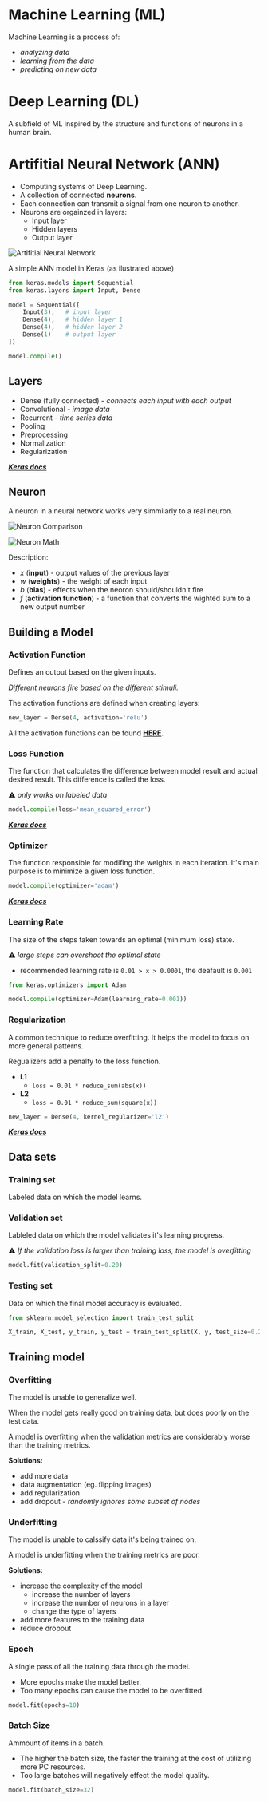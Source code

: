 # Machine Learning (ML)

Machine Learning is a process of:
- *analyzing data*
- *learning from the data*
- *predicting on new data*

# Deep Learning (DL)

A subfield of ML inspired by the structure and functions of neurons in a human brain.

# Artifitial Neural Network (ANN)

- Computing systems of Deep Learning.
- A collection of connected **neurons**.
- Each connection can transmit a signal from one neuron to another.
- Neurons are orgainzed in layers:
  - Input layer
  - Hidden layers
  - Output layer

![Artifitial Neural Network](img/ANN.webp)

A simple ANN model in Keras (as ilustrated above)
```py
from keras.models import Sequential
from keras.layers import Input, Dense

model = Sequential([
    Input(3),   # input layer
    Dense(4),   # hidden layer 1
    Dense(4),   # hidden layer 2
    Dense(1)    # output layer
])

model.compile()
```

## Layers

- Dense (fully connected) - *connects each input with each output*
- Convolutional - *image data*
- Recurrent - *time series data*
- Pooling
- Preprocessing
- Normalization
- Regularization

[***Keras docs***](https://keras.io/api/layers/)


## Neuron

A neuron in a neural network works very simmilarly to a real neuron.

![Neuron Comparison](img/neuron.png)

![Neuron Math](img/neuron_math.jpg)

Description:
- $x$ (**input**) - output values of the previous layer
- $w$ (**weights**) - the weight of each input
- $b$ (**bias**) - effects when the neoron should/shouldn't fire
- $f$ (**activation function**) - a function that converts the wighted sum to a new output number


## Building a Model

### Activation Function

Defines an output based on the given inputs.

*Different neurons fire based on the different stimuli.*

The activation functions are defined when creating layers:
```py
new_layer = Dense(4, activation='relu')
```

All the activation functions can be found [**HERE**](activation_functions.md).

### Loss Function

The function that calculates the difference between model result and actual desired result. This difference is called the loss.

⚠️ *only works on labeled data*

```py
model.compile(loss='mean_squared_error')
```

[***Keras docs***](https://keras.io/api/losses/)

### Optimizer

The function responsible for modifing the weights in each iteration. It's main purpose is to minimize a given loss function.

```py
model.compile(optimizer='adam')
```

[***Keras docs***](https://keras.io/api/optimizers/)

### Learning Rate

The size of the steps taken towards an optimal (minimum loss) state.

⚠️ *️large steps can overshoot the optimal state*

- recommended learning rate is `0.01 > x > 0.0001`, the deafault is `0.001`

```py
from keras.optimizers import Adam

model.compile(optimizer=Adam(learning_rate=0.001))
```

### Regularization

A common technique to reduce overfitting. It helps the model to focus on more general patterns.

Regualizers add a penalty to the loss function.

- **L1**
  - `loss = 0.01 * reduce_sum(abs(x))`
- **L2**
  - `loss = 0.01 * reduce_sum(square(x))`

```py
new_layer = Dense(4, kernel_regularizer='l2')
```

[***Keras docs***](https://keras.io/api/layers/regularizers/)


## Data sets

### Training set

Labeled data on which the model learns.

### Validation set

Lableled data on which the model validates it's learning progress.

⚠️ *If the validation loss is larger than training loss, the model is overfitting*

```py
model.fit(validation_split=0.20)
```

### Testing set

Data on which the final model accuracy is evaluated.


```py
from sklearn.model_selection import train_test_split

X_train, X_test, y_train, y_test = train_test_split(X, y, test_size=0.20, shuffle=False)
```


## Training model

### Overfitting

The model is unable to generalize well.

When the model gets really good on training data, but does poorly on the test data.

A model is overfitting when the validation metrics are considerably worse than the training metrics.

**Solutions:**
- add more data
- data augmentation (eg. flipping images)
- add regularization
- add dropout - *randomly ignores some subset of nodes*

### Underfitting

The model is unable to calssify data it's being trained on.

A model is underfitting when the training metrics are poor.

**Solutions:**
- increase the complexity of the model
  - increase the number of layers
  - increase the number of neurons in a layer
  - change the type of layers
- add more features to the training data
- reduce dropout

### Epoch

A single pass of all the training data through the model.

- More epochs make the model better.
- Too many epochs can cause the model to be overfitted.

```py
model.fit(epochs=10)
```

### Batch Size

Ammount of items in a batch.
- The higher the batch size, the faster the training at the cost of utilizing more PC resources.
- Too large batches will negatively effect the model quality.

```py
model.fit(batch_size=32)
```